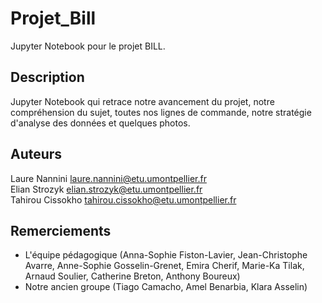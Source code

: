 # Projet_Bill

Jupyter Notebook pour le projet BILL.

## Description

Jupyter Notebook qui retrace notre avancement du projet, notre compréhension du sujet, toutes nos lignes de commande, notre stratégie d'analyse des données et quelques photos.

## Auteurs

Laure Nannini <laure.nannini@etu.umontpellier.fr><br />
Elian Strozyk <elian.strozyk@etu.umontpellier.fr><br />
Tahirou Cissokho <tahirou.cissokho@etu.umontpellier.fr><br />

## Remerciements

* L'équipe pédagogique (Anna-Sophie Fiston-Lavier, Jean-Christophe Avarre, Anne-Sophie Gosselin-Grenet, Emira Cherif, Marie-Ka Tilak, Arnaud Soulier, Catherine Breton, Anthony Boureux)
* Notre ancien groupe (Tiago Camacho, Amel Benarbia, Klara Asselin)
